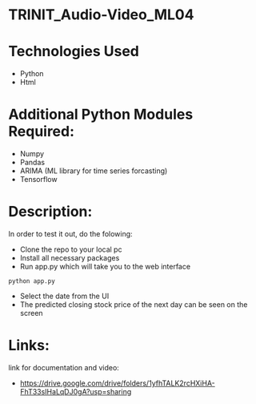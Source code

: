 # TRINIT_Audio-Video_ML04


# Technologies Used
- Python
- Html

# Additional Python Modules Required:
- Numpy
- Pandas
- ARIMA (ML library for time series forcasting)
- Tensorflow

# Description:
 In order to test it out, do the folowing:
 - Clone the repo to your local pc
 - Install all necessary packages
 - Run app.py which will take you to the web interface 
```
python app.py
```
 - Select the date from the UI
 - The predicted closing stock price of the next day can be seen on the screen
 
 # Links: 
   link for documentation and video:
 - https://drive.google.com/drive/folders/1yfhTALK2rcHXiHA-FhT33sIHaLqDJ0gA?usp=sharing
 
